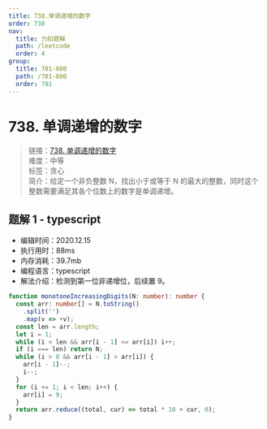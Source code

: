 ```yaml
---
title: 738.单调递增的数字
order: 738
nav:
  title: 力扣题解
  path: /leetcode
  order: 4
group:
  title: 701-800
  path: /701-800
  order: 701
---
```


# 738. 单调递增的数字

> 链接：[738. 单调递增的数字](https://leetcode-cn.com/problems/monotone-increasing-digits/)  
> 难度：中等  
> 标签：贪心  
> 简介：给定一个非负整数 N，找出小于或等于 N 的最大的整数，同时这个整数需要满足其各个位数上的数字是单调递增。

## 题解 1 - typescript

- 编辑时间：2020.12.15
- 执行用时：88ms
- 内存消耗：39.7mb
- 编程语言：typescript
- 解法介绍：检测到第一位非递增位，后续置 9。

```typescript
function monotoneIncreasingDigits(N: number): number {
  const arr: number[] = N.toString()
    .split('')
    .map(v => +v);
  const len = arr.length;
  let i = 1;
  while (i < len && arr[i - 1] <= arr[i]) i++;
  if (i === len) return N;
  while (i > 0 && arr[i - 1] > arr[i]) {
    arr[i - 1]--;
    i--;
  }
  for (i += 1; i < len; i++) {
    arr[i] = 9;
  }
  return arr.reduce((total, cur) => total * 10 + cur, 0);
}
```
